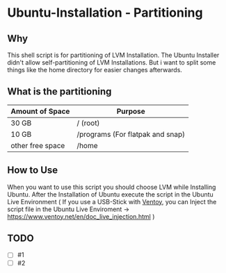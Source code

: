 # Ubuntu-Installation - Partitioning
## Why
This shell script is for partitioning of LVM Installation.
The Ubuntu Installer didn't allow self-partitioning of LVM Installations.
But i want to split some things like the home directory for easier changes afterwards.

## What is the partitioning
| Amount of Space  | Purpose |
| ---------------  | ------- |
| 30 GB            | / (root)    |
| 10 GB            | /programs (For flatpak and snap)    |
| other free space | /home    |

## How to Use
When you want to use this script you should choose LVM while Installing Ubuntu.
After the Installation of Ubuntu execute the script in the Ubuntu Live Environment
( If you use a USB-Stick with [Ventoy](https://github.com/ventoy), you can Inject the script file in the Ubuntu Live Enviroment -> https://www.ventoy.net/en/doc_live_injection.html )

## TODO
- [ ] #1
- [ ] #2
